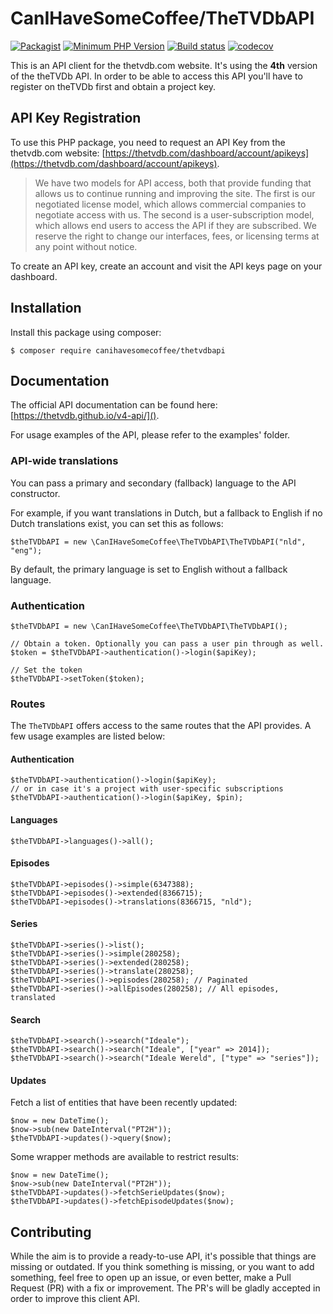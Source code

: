 # CanIHaveSomeCoffee/TheTVDbAPI

[![Packagist](https://img.shields.io/packagist/v/canihavesomecoffee/thetvdbapi.svg)](https://packagist.org/packages/canihavesomecoffee/thetvdbapi)
[![Minimum PHP Version](https://img.shields.io/packagist/php-v/canihavesomecoffee/theTVDbAPI)](https://php.net/)
[![Build status](https://api.travis-ci.org/canihavesomecoffee/theTVDbAPI.svg?branch=master)](https://travis-ci.org/canihavesomecoffee/theTVDbAPI)
[![codecov](https://codecov.io/gh/canihavesomecoffee/theTVDbAPI/branch/master/graph/badge.svg)](https://codecov.io/gh/canihavesomecoffee/theTVDbAPI)

This is an API client for the thetvdb.com website. It's using the **4th** version of the theTVDb API. In order to be
 able to access this API you'll have to register on theTVDb first and obtain a project key.

## API Key Registration

To use this PHP package, you need to request an API Key from the thetvdb.com website: [https://thetvdb.com/dashboard/account/apikeys](https://thetvdb.com/dashboard/account/apikeys).

> We have two models for API access, both that provide funding that allows us to continue running and improving the site. The first is our negotiated license model, which allows commercial companies to negotiate access with us. The second is a user-subscription model, which allows end users to access the API if they are subscribed. We reserve the right to change our interfaces, fees, or licensing terms at any point without notice.

To create an API key, create an account and visit the API keys page on your dashboard.

## Installation

Install this package using composer:

````
$ composer require canihavesomecoffee/thetvdbapi
````

## Documentation

The official API documentation can be found here: [https://thetvdb.github.io/v4-api/]().

For usage examples of the API, please refer to the examples' folder.

### API-wide translations

You can pass a primary and secondary (fallback) language to the API constructor.

For example, if you want translations in Dutch, but a fallback to English if no Dutch translations exist, you can set
this as follows:

````
$theTVDbAPI = new \CanIHaveSomeCoffee\TheTVDbAPI\TheTVDbAPI("nld", "eng");
````

By default, the primary language is set to English without a fallback language.

### Authentication

````
$theTVDbAPI = new \CanIHaveSomeCoffee\TheTVDbAPI\TheTVDbAPI();

// Obtain a token. Optionally you can pass a user pin through as well.
$token = $theTVDbAPI->authentication()->login($apiKey);

// Set the token
$theTVDbAPI->setToken($token);
````

### Routes

The `TheTVDbAPI` offers access to the same routes that the API provides. A few usage examples are listed below:

#### Authentication
````
$theTVDbAPI->authentication()->login($apiKey);
// or in case it's a project with user-specific subscriptions
$theTVDbAPI->authentication()->login($apiKey, $pin);
````

#### Languages
````
$theTVDbAPI->languages()->all();
````

#### Episodes
````
$theTVDbAPI->episodes()->simple(6347388);
$theTVDbAPI->episodes()->extended(8366715);
$theTVDbAPI->episodes()->translations(8366715, "nld");
````

#### Series
````
$theTVDbAPI->series()->list();
$theTVDbAPI->series()->simple(280258);
$theTVDbAPI->series()->extended(280258);
$theTVDbAPI->series()->translate(280258);
$theTVDbAPI->series()->episodes(280258); // Paginated
$theTVDbAPI->series()->allEpisodes(280258); // All episodes, translated
````

#### Search
````
$theTVDbAPI->search()->search("Ideale");
$theTVDbAPI->search()->search("Ideale", ["year" => 2014]);
$theTVDbAPI->search()->search("Ideale Wereld", ["type" => "series"]);
````

#### Updates

Fetch a list of entities that have been recently updated:

````
$now = new DateTime();
$now->sub(new DateInterval("PT2H"));
$theTVDbAPI->updates()->query($now);
````

Some wrapper methods are available to restrict results:
````
$now = new DateTime();
$now->sub(new DateInterval("PT2H"));
$theTVDbAPI->updates()->fetchSerieUpdates($now);
$theTVDbAPI->updates()->fetchEpisodeUpdates($now);
````

## Contributing

While the aim is to provide a ready-to-use API, it's possible that things are missing or outdated. If you think 
something is missing, or you want to add something, feel free to open up an issue, or even better, make a Pull Request 
(PR) with a fix or improvement. The PR's will be gladly accepted in order to improve this client API.
